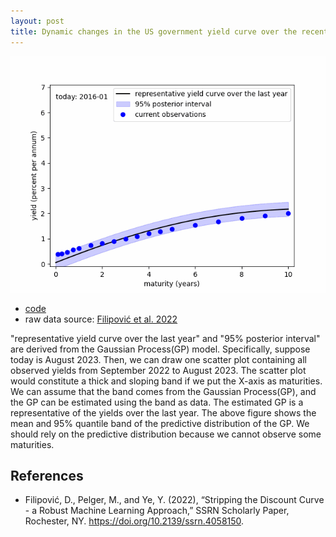 ```yaml
---
layout: post
title: Dynamic changes in the US government yield curve over the recent years
---
```


![about_fig.gif](/images/about_fig.gif)

- [code](https://github.com/econPreference/econPreference.github.io/blob/master/codes/dyn_yields.py)
- raw data source: [Filipović et al. 2022](https://www.discount-bond-data.org)

"representative yield curve over the last year" and "95% posterior interval" are derived from the Gaussian Process(GP) model. Specifically, suppose today is August 2023. Then, we can draw one scatter plot containing all observed yields from September 2022 to August 2023. The scatter plot would constitute a thick and sloping band if we put the X-axis as maturities. We can assume that the band comes from the Gaussian Process(GP), and the GP can be estimated using the band as data. The estimated GP is a representative of the yields over the last year. The above figure shows the mean and 95% quantile band of the predictive distribution of the GP. We should rely on the predictive distribution because we cannot observe some maturities.

## References

- Filipović, D., Pelger, M., and Ye, Y. (2022), “Stripping the Discount Curve - a Robust Machine Learning Approach,” SSRN Scholarly Paper, Rochester, NY. https://doi.org/10.2139/ssrn.4058150.
